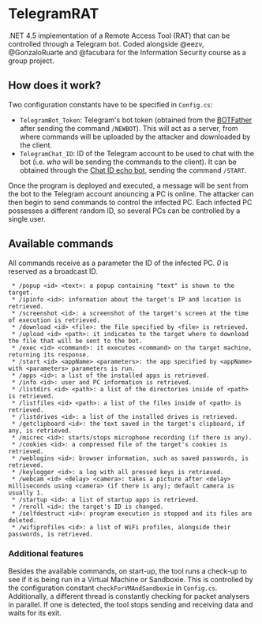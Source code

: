 # TelegramRAT
.NET 4.5 implementation of a Remote Access Tool (RAT) that can be controlled through a Telegram bot. Coded alongside @eezv, @GonzaloRuarte and @facubara for the Information Security course as a group project.

## How does it work?
Two configuration constants have to be specified in ```Config.cs```:
- ```TelegramBot_Token```: Telegram's bot token (obtained from the [BOTFather](https://t.me/botfather) after sending the command ```/NEWBOT```). This will act as a server, from where commands will be uploaded by the attacker and downloaded by the client.
- ```TelegramChat_ID```: ID of the Telegram account to be used to chat with the bot (i.e. *who* will be sending the commands to the client). It can be obtained through the [Chat ID echo bot](https://t.me/chatid_echo_bot), sending the command ```/START```.


Once the program is deployed and executed, a message will be sent from the bot to the Telegram account anouncing a PC is online. The attacker can then begin to send commands to control the infected PC.
Each infected PC possesses a different random ID, so several PCs can be controlled by a single user.

## Available commands
All commands receive as a parameter the ID of the infected PC. *0* is reserved as a broadcast ID.

     * /popup <id> <text>: a popup containing "text" is shown to the target. 
     * /ipinfo <id>: information about the target's IP and location is retrieved. 
     * /screenshot <id>: a screenshot of the target's screen at the time of execution is retrieved.
     * /download <id> <file>: the file specified by <file> is retrieved.
     * /upload <id> <path>: it indicates to the target where to download the file that will be sent to the bot.
     * /exec <id> <command>: it executes <command> on the target machine, returning its response.
     * /start <id> <appName> <parameters>: the app specified by <appName> with <parameters> parameters is run.
     * /apps <id>: a list of the installed apps is retrieved.
     * /info <id>: user and PC information is retrieved.
     * /listdirs <id> <path>: a list of the directories inside of <path> is retrieved.
     * /listfiles <id> <path>: a list of the files inside of <path> is retrieved.
     * /listdrives <id>: a list of the installed drives is retrieved.
     * /getclipboard <id>: the text saved in the target's clipboard, if any, is retrieved.
     * /micrec <id>: starts/stops microphone recording (if there is any).
     * /cookies <id>: a compressed file of the target's cookies is retrieved.
     * /weblogins <id>: browser information, such as saved passwords, is retrieved.
     * /keylogger <id>: a log with all pressed keys is retrieved.
     * /webcam <id> <delay> <camera>: takes a picture after <delay> milliseconds using <camera> (if there is any); default camera is usually 1. 
     * /startup <id>: a list of startup apps is retrieved.
     * /reroll <id>: the target's ID is changed.
     * /selfdestruct <id>: program execution is stopped and its files are deleted.
     * /wifiprofiles <id>: a list of WiFi profiles, alongside their passwords, is retrieved.
     
### Additional features
Besides the available commands, on start-up, the tool runs a check-up to see if it is being run in a Virtual Machine or Sandboxie. This is controlled by the configuration constant ```checkForVMAndSandboxie``` in ```Config.cs```. Additionally, a different thread is constantly checking for packet analysers in parallel. If one is detected, the tool stops sending and receiving data and waits for its exit.
